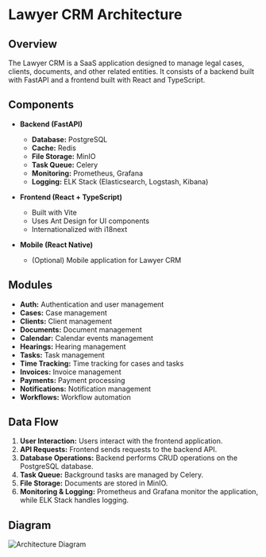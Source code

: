 # Lawyer CRM Architecture

## Overview
The Lawyer CRM is a SaaS application designed to manage legal cases, clients, documents, and other related entities. It consists of a backend built with FastAPI and a frontend built with React and TypeScript.

## Components
- **Backend (FastAPI)**
  - **Database:** PostgreSQL
  - **Cache:** Redis
  - **File Storage:** MinIO
  - **Task Queue:** Celery
  - **Monitoring:** Prometheus, Grafana
  - **Logging:** ELK Stack (Elasticsearch, Logstash, Kibana)

- **Frontend (React + TypeScript)**
  - Built with Vite
  - Uses Ant Design for UI components
  - Internationalized with i18next

- **Mobile (React Native)**
  - (Optional) Mobile application for Lawyer CRM

## Modules
- **Auth:** Authentication and user management
- **Cases:** Case management
- **Clients:** Client management
- **Documents:** Document management
- **Calendar:** Calendar events management
- **Hearings:** Hearing management
- **Tasks:** Task management
- **Time Tracking:** Time tracking for cases and tasks
- **Invoices:** Invoice management
- **Payments:** Payment processing
- **Notifications:** Notification management
- **Workflows:** Workflow automation

## Data Flow
1. **User Interaction:** Users interact with the frontend application.
2. **API Requests:** Frontend sends requests to the backend API.
3. **Database Operations:** Backend performs CRUD operations on the PostgreSQL database.
4. **Task Queue:** Background tasks are managed by Celery.
5. **File Storage:** Documents are stored in MinIO.
6. **Monitoring & Logging:** Prometheus and Grafana monitor the application, while ELK Stack handles logging.

## Diagram
![Architecture Diagram](./docs/architecture_diagram.png)